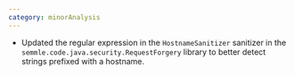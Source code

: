 ```yaml
---
category: minorAnalysis
---
```

* Updated the regular expression in the `HostnameSanitizer` sanitizer in the `semmle.code.java.security.RequestForgery` library to better detect strings prefixed with a hostname.

